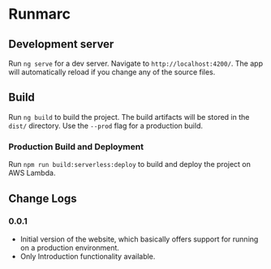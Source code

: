# Runmarc

## Development server

Run `ng serve` for a dev server. Navigate to `http://localhost:4200/`. The app will automatically reload if you change any of the source files.

## Build

Run `ng build` to build the project. The build artifacts will be stored in the `dist/` directory. Use the `--prod` flag for a production build.

### Production Build and Deployment

Run `npm run build:serverless:deploy` to build and deploy the project on AWS Lambda.

## Change Logs

### 0.0.1

- Initial version of the website, which basically offers support for running on a production environment.
- Only Introduction functionality available.
